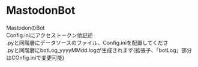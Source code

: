 # MastodonBot
MastodonのBot  
Config.iniにアクセストークン他記述  
.pyと同階層にデータソースのファイル、Config.iniを配置してくださ  
.pyと同階層にbotLog_yyyyMMdd.logが生成されます(拡張子、「botLog」部分はCOnfig.iniで変更可能)  
